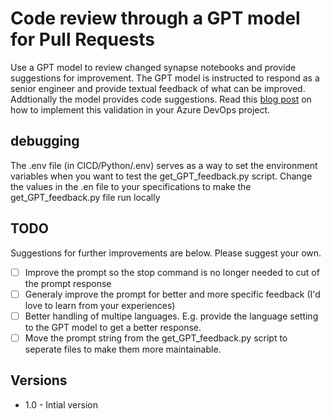 # Code review through a GPT model for Pull Requests
Use a GPT model to review changed synapse notebooks and provide suggestions for improvement. The GPT model is instructed to respond as a senior engineer and provide textual feedback of what can be improved. Addtionally the model provides code suggestions. Read this [blog post]([https://microsoft-bitools.blogspot.com/2023/10/review-synapse-notebooks-with-your-own.html](https://microsoft-bitools.blogspot.com/2023/10/review-synapse-notebooks-with-your-gpt.html)) on how to implement this validation in your Azure DevOps project.

## debugging
The .env file (in CICD/Python/.env) serves as a way to set the environment variables when you want to test the get_GPT_feedback.py script.
Change the values in the .en file to your specifications to make the get_GPT_feedback.py file run locally

## TODO
Suggestions for further improvements are below. Please suggest your own.
- [ ] Improve the prompt so the stop command is no longer needed to cut of the prompt response
- [ ] Generaly improve the prompt for better and more specific feedback (I'd love to learn from your experiences) 
- [ ] Better handling of multipe languages. E.g. provide the language setting to the GPT model to get a better response.
- [ ] Move the prompt string from the get_GPT_feedback.py script to seperate files to make them more maintainable.

## Versions
- 1.0 - Intial version
